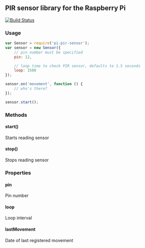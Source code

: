 ## PIR sensor library for the Raspberry Pi

[![Build Status](https://travis-ci.org/opedromiranda/pi-pir-sensor.svg)](https://travis-ci.org/opedromiranda/pi-pir-sensor)

### Usage
```javascript
var Sensor = require('pi-pir-sensor');
var sensor = new Sensor({
    // pin number must be specified
    pin: 12,

    // loop time to check PIR sensor, defaults to 1.5 seconds
    loop: 1500
});

sensor.on('movement', function () {
    // who's there?
});

sensor.start();
```

### Methods

#### start()
Starts reading sensor

#### stop()
Stops reading sensor


### Properties

#### pin
Pin number

#### loop
Loop interval

#### lastMovement
Date of last registered movement
